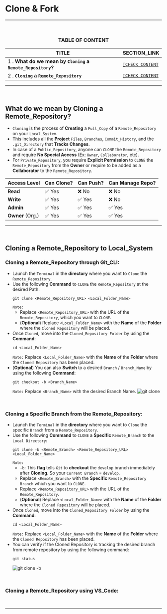 # Clone & Fork
---
<br>
<div align="center">
 
### TABLE OF CONTENT
 
| TITLE                                                                                                           | SECTION_LINK                                                                                  |
|-----------------------------------------------------------------------------------------------------------------|-----------------------------------------------------------------------------------------------|
| 1 .  **What do we mean by `Cloning` a `Remote_Repository`?**                                                    | [` 🔗CHECK CONTENT `](#what-do-we-mean-by-cloning-a-remote_repository)                       |
| 2 .  **`Cloning` a `Remote_Repository`**                                                                        | [` 🔗CHECK CONTENT `](#cloning-a-remote_repository-to-local_system)                            |
</div>
 
---
<br>

## What do we mean by Cloning a Remote_Repository?
- `Cloning` is the process of **Creating** a `Full_Copy` of a `Remote_Repository` on your `Local_System`.
- This includes all the **Project** `Files`, `Branches`, `Commit_History`, and the `.git_Directory` that **Tracks Changes**.
- In case of a `Public_Repository`, anyone can `CLONE` the `Remote_Repository` and require **No Special Access** (Ex: `Owner`, `Collaborator`, etc).
- For `Private_Repository`, you require **Explicit Permission** to `CLONE` the `Remote_Repository` from the **Owner** or require to be added as a **Collaborator** to the `Remote_Repository`.<br>

<div align="center">

|**Access Level**  | **Can Clone?**  | **Can Push?** | **Can Manage Repo?** |
| ---------------- | --------------- | ------------- | -------------------- |
|**Read**          | ✅ Yes         | ❌ No         | ❌ No               |
| **Write**        | ✅ Yes         | ✅ Yes        | ❌ No               |
| **Admin**        | ✅ Yes         | ✅ Yes        | ✅ Yes              | 
| **Owner** (Org.) | ✅ Yes         | ✅ Yes        | ✅ Yes              |
</div>

---
<br>

## Cloning a Remote_Repository to Local_System
### Cloning a Remote_Repository through Git_CLI:
- Launch the `Terminal` in the **directory** where you want to `Clone` the `Remote_Repository`.
- Use the following **Command** to `CLONE` the `Remote_Repository` at the desired Path:
  ```
  git clone <Remote_Repository_URL> <Local_Folder_Name>
  ```
  `Note:`
  - Replace `<Remote_Repository_URL>` with the URL of the `Remote_Repository`, which you want to `CLONE`.
  - (**Optional**) Replace `<Local_Folder_Name>` with the **Name** of the **Folder** where the `Cloned Repository` will be placed. 
- Once `Cloned`, move into the `Cloned_Repository Folder` by using the **Command**:
  ```
  cd <Local_Folder_Name>
  ```
  `Note:` Replace `<Local_Folder_Name>` with the **Name** of the **Folder** where the `Cloned Repository` has been placed.
- (**Optional**) You can also **Switch** to a desired `Branch` / `Branch_Name` by using the following **Command**:
  ```
  git checkout -b <Branch_Name>
  ```
  `Note:` Replace `<Branch_Name>` with the desired Branch Name.
  ![git clone](https://github.com/user-attachments/assets/e036cd53-9c96-46cb-816e-c02d3ff75e19)<br>
<br>

### Cloning a Specific Branch from the Remote_Repository:
- Launch the `Terminal` in the **directory** where you want to `Clone` the specific `Branch` from a `Remote_Repository`.
- Use the following **Command** to `CLONE` a **Specific** `Remote_Branch` to the `Local Directory`:
  ```
  git clone -b <Remote_Branch> <Remote_Repository_URL> <Local_Folder_Name>
  ```
  `Note:`
  - `-b`: This **flag** tells `Git` to **checkout** the `develop` branch immediately after **Cloning**. So your `Current Branch` = `develop`.
  - Replace `<Remote_Branch>` with the **Specific** `Remote_Repository Branch` which you want to `CLONE`.
  - Replace `<Remote_Repository_URL>` with the URL of the `Remote_Repository`.
  - (**Optional**) Replace `<Local_Folder_Name>` with the **Name** of the **Folder** where the `Cloned Repository` will be placed.
- Once `Cloned`, move into the `Cloned_Repository Folder` by using the **Command**:
  ```
  cd <Local_Folder_Name>
  ```
  `Note:` Replace `<Local_Folder_Name>` with the **Name** of the **Folder** where the `Cloned Repository` has been placed.
- You can verify if the Cloned Repository is tracking the desired branch from remote repository by using the following command:
  ```
  git status
  ```
  ![git clone -b](https://github.com/user-attachments/assets/8bee4149-435b-4fe6-b469-ad827988f1be)<br>
<br>

### Cloning a Remote_Repository using VS_Code:

<br>

---
<br>


